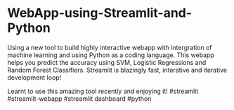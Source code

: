 # WebApp-using-Streamlit-and-Python
Using a new tool to build highly interactive webapp with intergration of machine learning and using Python as a coding language.
This webapp helps you predict the accuracy using SVM, Logistic Regressions and Random Forest Classifiers. 
Streamlit is blazingly fast, interative and iterative development loop!



Learnt to use this amazing tool recently and enjoying it!
#streamlit
#streamlit-webapp
#streamlit dashboard
#python
